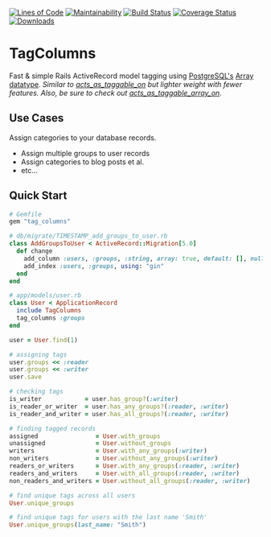 [![Lines of Code](http://img.shields.io/badge/lines_of_code-89-brightgreen.svg?style=flat)](http://blog.codinghorror.com/the-best-code-is-no-code-at-all/)
[![Maintainability](https://api.codeclimate.com/v1/badges/7503486b1bb494b5d976/maintainability)](https://codeclimate.com/github/hopsoft/tag_columns/maintainability)
[![Build Status](http://img.shields.io/travis/hopsoft/tag_columns.svg?style=flat)](https://travis-ci.org/hopsoft/tag_columns)
[![Coverage Status](https://img.shields.io/coveralls/hopsoft/tag_columns.svg?style=flat)](https://coveralls.io/r/hopsoft/tag_columns?branch=master)
[![Downloads](http://img.shields.io/gem/dt/tag_columns.svg?style=flat)](http://rubygems.org/gems/tag_columns)

# TagColumns

Fast & simple Rails ActiveRecord model tagging using [PostgreSQL's](https://www.postgresql.org/) [Array datatype](https://www.postgresql.org/docs/current/static/arrays.html).
*Similar to [acts_as_taggable_on](https://github.com/mbleigh/acts-as-taggable-on) but lighter weight with fewer features.*
*Also, be sure to check out [acts_as_taggable_array_on](https://github.com/tmiyamon/acts-as-taggable-array-on).*

## Use Cases

Assign categories to your database records.

* Assign multiple groups to user records
* Assign categories to blog posts et al.
* etc...

## Quick Start

```ruby
# Gemfile
gem "tag_columns"
```

```ruby
# db/migrate/TIMESTAMP_add_groups_to_user.rb
class AddGroupsToUser < ActiveRecord::Migration[5.0]
  def change
    add_column :users, :groups, :string, array: true, default: [], null: false
    add_index :users, :groups, using: "gin"
  end
end
```

```ruby
# app/models/user.rb
class User < ApplicationRecord
  include TagColumns
  tag_columns :groups
end
```

```ruby
user = User.find(1)

# assigning tags
user.groups << :reader
user.groups << :writer
user.save

# checking tags
is_writer            = user.has_group?(:writer)
is_reader_or_writer  = user.has_any_groups?(:reader, :writer)
is_reader_and_writer = user.has_all_groups?(:reader, :writer)

# finding tagged records
assigned                = User.with_groups
unassigned              = User.without_groups
writers                 = User.with_any_groups(:writer)
non_writers             = User.without_any_groups(:writer)
readers_or_writers      = User.with_any_groups(:reader, :writer)
readers_and_writers     = User.with_all_groups(:reader, :writer)
non_readers_and_writers = User.without_all_groups(:reader, :writer)

# find unique tags across all users
User.unique_groups

# find unique tags for users with the last name 'Smith'
User.unique_groups(last_name: "Smith")
```
